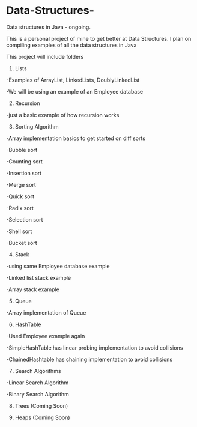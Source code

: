 # Data-Structures-
Data structures in Java - ongoing.

This is a personal project of mine to get better at Data Structures.
I plan on compiling examples of all the data structures in Java

This project will include folders 

1. Lists

  -Examples of ArrayList, LinkedLists, DoublyLinkedList
  
  -We will be using an example of an Employee database
  
2. Recursion

  -just a basic example of how recursion works
  
3. Sorting Algorithm

  -Array implementation basics to get started on diff sorts
  
  -Bubble sort
  
  -Counting sort
  
  -Insertion sort
  
  -Merge sort
  
  -Quick sort
  
  -Radix sort
  
  -Selection sort
  
  -Shell sort
  
  -Bucket sort 
  
4. Stack

  -using same Employee database example
  
  -Linked list stack example
  
  -Array stack example
  
5. Queue

  -Array implementation of Queue
  
6. HashTable

  -Used Employee example again
  
  -SimpleHashTable has linear probing implementation to avoid collisions
  
  -ChainedHashtable has chaining implementation to avoid collisions
  
 7. Search Algorithms 
 
  -Linear Search Algorithm
  
  -Binary Search Algorithm
 
 8. Trees (Coming Soon)
 
 9. Heaps (Coming Soon)
